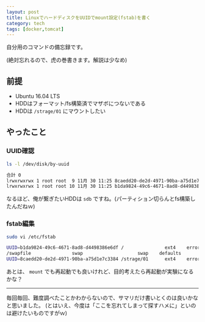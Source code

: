 ```yaml
---
layout: post
title: LinuxでハードディスクをUUIDでmount設定(fstab)を書く
category: tech
tags: [docker,tomcat]
---
```


自分用のコマンドの備忘録です。

(絶対忘れるので、虎の巻書きます。解説は少なめ)

## 前提

- Ubuntu 16.04 LTS
- HDDはフォーマット/fs構築済でマザボにつないである
- HDDは `/strage/01` にマウントしたい

## やったこと

### UUID確認

```bash
ls -l /dev/disk/by-uuid

合計 0
lrwxrwxrwx 1 root root  9 11月 30 11:25 8caedd20-de2d-4971-90ba-a75d1e7c3384 -> ../../sdb
lrwxrwxrwx 1 root root 10 11月 30 11:25 b1da9824-49c6-4671-8ad8-d4498386e6df -> ../../sda1

```

なるほど、俺が繋ぎたいHDDは `sdb` ですね。(パーティション切らんとfs構築したんだねｗ)

### fstab編集

```bash
sudo vi /etc/fstab

UUID=b1da9824-49c6-4671-8ad8-d4498386e6df /               ext4    errors=remount-ro 0 1
/swapfile               swap                    swap    defaults        0 0
UUID=8caedd20-de2d-4971-90ba-a75d1e7c3384 /strage/01      ext4    errors=remount-ro 0 1 #この行を追加
```

あとは、 `mount` でも再起動でも良いけれど、目的考えたら再起動が実験になるかな？

---

毎回毎回、難度調べたことかわからないので、サマリだけ書いとくのは良いかなと思いました。
(とはいえ、今度は「ここを忘れてしまって探すハメに」といのは避けたいものですがｗ)
